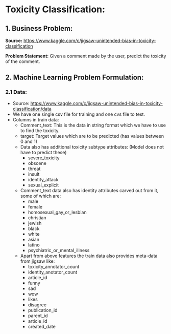 # Toxicity Classification:

## 1. Business Problem:
**Source:** https://www.kaggle.com/c/jigsaw-unintended-bias-in-toxicity-classification


**Problem Statement:** Given a comment made by the user, predict the toxicity of the comment.


## 2. Machine Learning Problem Formulation:

### 2.1 Data: 

- Source: https://www.kaggle.com/c/jigsaw-unintended-bias-in-toxicity-classification/data
- We have one single csv file for training and one cvs file to test.
- Columns in train data:
	- Comment_text: This is the data in string format which we have to use to find the toxicity.
	- target: Target values which are to be predicted (has values between 0 and 1)
	- Data also has additional toxicity subtype attributes: (Model does not have to predict these)
		- severe_toxicity
		- obscene
		- threat
		- insult
		- identity_attack
		- sexual_explicit
	- Comment_text data also has identity attributes carved out from it, some of which are:
		- male
		- female
		- homosexual_gay_or_lesbian
		- christian
		- jewish
		- black
		- white
		- asian
		- latino
		- psychiatric_or_mental_illness
	- Apart from above features the train data also provides meta-data from jigsaw like:
		- toxicity_annotator_count
		- identity_anotator_count
		- article_id
		- funny
		- sad
		- wow
		- likes
		- disagree
		- publication_id
		- parent_id
		- article_id
		- created_date
